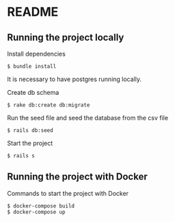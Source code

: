 # README

## Running the project locally
Install dependencies

``` 
$ bundle install 
```

It is necessary to have postgres running locally.

Create db schema

```
$ rake db:create db:migrate
```

Run the seed file and seed the database from the csv file

```
$ rails db:seed
```

Start the project
```
$ rails s
```

## Running the project with Docker
Commands to start the project with Docker

```
$ docker-compose build
$ docker-compose up
```
